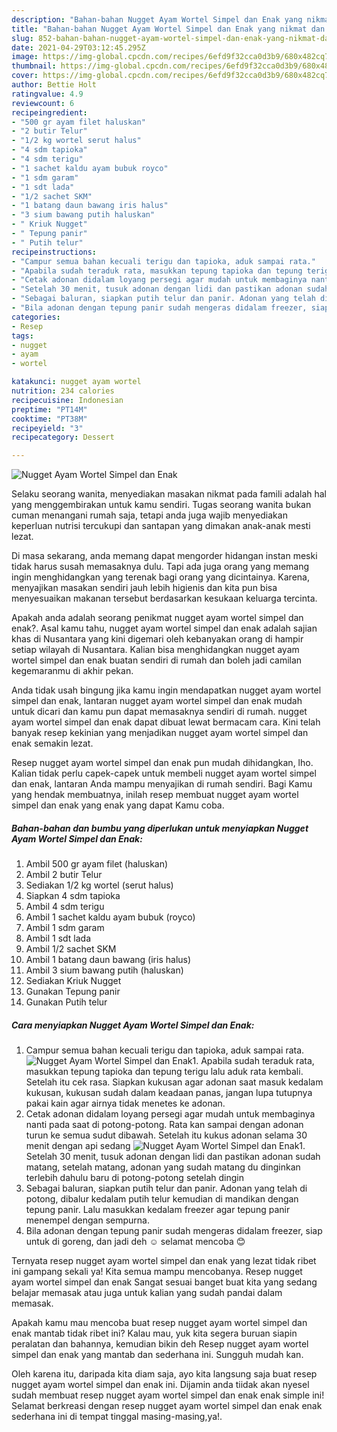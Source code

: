 ```yaml
---
description: "Bahan-bahan Nugget Ayam Wortel Simpel dan Enak yang nikmat dan Mudah Dibuat"
title: "Bahan-bahan Nugget Ayam Wortel Simpel dan Enak yang nikmat dan Mudah Dibuat"
slug: 852-bahan-bahan-nugget-ayam-wortel-simpel-dan-enak-yang-nikmat-dan-mudah-dibuat
date: 2021-04-29T03:12:45.295Z
image: https://img-global.cpcdn.com/recipes/6efd9f32cca0d3b9/680x482cq70/nugget-ayam-wortel-simpel-dan-enak-foto-resep-utama.jpg
thumbnail: https://img-global.cpcdn.com/recipes/6efd9f32cca0d3b9/680x482cq70/nugget-ayam-wortel-simpel-dan-enak-foto-resep-utama.jpg
cover: https://img-global.cpcdn.com/recipes/6efd9f32cca0d3b9/680x482cq70/nugget-ayam-wortel-simpel-dan-enak-foto-resep-utama.jpg
author: Bettie Holt
ratingvalue: 4.9
reviewcount: 6
recipeingredient:
- "500 gr ayam filet haluskan"
- "2 butir Telur"
- "1/2 kg wortel serut halus"
- "4 sdm tapioka"
- "4 sdm terigu"
- "1 sachet kaldu ayam bubuk royco"
- "1 sdm garam"
- "1 sdt lada"
- "1/2 sachet SKM"
- "1 batang daun bawang iris halus"
- "3 sium bawang putih haluskan"
- " Kriuk Nugget"
- " Tepung panir"
- " Putih telur"
recipeinstructions:
- "Campur semua bahan kecuali terigu dan tapioka, aduk sampai rata."
- "Apabila sudah teraduk rata, masukkan tepung tapioka dan tepung terigu lalu aduk rata kembali. Setelah itu cek rasa. Siapkan kukusan agar adonan saat masuk kedalam kukusan, kukusan sudah dalam keadaan panas, jangan lupa tutupnya pakai kain agar airnya tidak menetes ke adonan."
- "Cetak adonan didalam loyang persegi agar mudah untuk membaginya nanti pada saat di potong-potong. Rata kan sampai dengan adonan turun ke semua sudut dibawah. Setelah itu kukus adonan selama 30 menit dengan api sedang"
- "Setelah 30 menit, tusuk adonan dengan lidi dan pastikan adonan sudah matang, setelah matang, adonan yang sudah matang du dinginkan terlebih dahulu baru di potong-potong setelah dingin"
- "Sebagai baluran, siapkan putih telur dan panir. Adonan yang telah di potong, dibalur kedalam putih telur kemudian di mandikan dengan tepung panir. Lalu masukkan kedalam freezer agar tepung panir menempel dengan sempurna."
- "Bila adonan dengan tepung panir sudah mengeras didalam freezer, siap untuk di goreng, dan jadi deh ☺️ selamat mencoba 😊"
categories:
- Resep
tags:
- nugget
- ayam
- wortel

katakunci: nugget ayam wortel 
nutrition: 234 calories
recipecuisine: Indonesian
preptime: "PT14M"
cooktime: "PT38M"
recipeyield: "3"
recipecategory: Dessert

---
```



![Nugget Ayam Wortel Simpel dan Enak](https://img-global.cpcdn.com/recipes/6efd9f32cca0d3b9/680x482cq70/nugget-ayam-wortel-simpel-dan-enak-foto-resep-utama.jpg)

Selaku seorang wanita, menyediakan masakan nikmat pada famili adalah hal yang menggembirakan untuk kamu sendiri. Tugas seorang  wanita bukan cuman menangani rumah saja, tetapi anda juga wajib menyediakan keperluan nutrisi tercukupi dan santapan yang dimakan anak-anak mesti lezat.

Di masa  sekarang, anda memang dapat mengorder hidangan instan meski tidak harus susah memasaknya dulu. Tapi ada juga orang yang memang ingin menghidangkan yang terenak bagi orang yang dicintainya. Karena, menyajikan masakan sendiri jauh lebih higienis dan kita pun bisa menyesuaikan makanan tersebut berdasarkan kesukaan keluarga tercinta. 



Apakah anda adalah seorang penikmat nugget ayam wortel simpel dan enak?. Asal kamu tahu, nugget ayam wortel simpel dan enak adalah sajian khas di Nusantara yang kini digemari oleh kebanyakan orang di hampir setiap wilayah di Nusantara. Kalian bisa menghidangkan nugget ayam wortel simpel dan enak buatan sendiri di rumah dan boleh jadi camilan kegemaranmu di akhir pekan.

Anda tidak usah bingung jika kamu ingin mendapatkan nugget ayam wortel simpel dan enak, lantaran nugget ayam wortel simpel dan enak mudah untuk dicari dan kamu pun dapat memasaknya sendiri di rumah. nugget ayam wortel simpel dan enak dapat dibuat lewat bermacam cara. Kini telah banyak resep kekinian yang menjadikan nugget ayam wortel simpel dan enak semakin lezat.

Resep nugget ayam wortel simpel dan enak pun mudah dihidangkan, lho. Kalian tidak perlu capek-capek untuk membeli nugget ayam wortel simpel dan enak, lantaran Anda mampu menyajikan di rumah sendiri. Bagi Kamu yang hendak membuatnya, inilah resep membuat nugget ayam wortel simpel dan enak yang enak yang dapat Kamu coba.

<!--inarticleads1-->

##### Bahan-bahan dan bumbu yang diperlukan untuk menyiapkan Nugget Ayam Wortel Simpel dan Enak:

1. Ambil 500 gr ayam filet (haluskan)
1. Ambil 2 butir Telur
1. Sediakan 1/2 kg wortel (serut halus)
1. Siapkan 4 sdm tapioka
1. Ambil 4 sdm terigu
1. Ambil 1 sachet kaldu ayam bubuk (royco)
1. Ambil 1 sdm garam
1. Ambil 1 sdt lada
1. Ambil 1/2 sachet SKM
1. Ambil 1 batang daun bawang (iris halus)
1. Ambil 3 sium bawang putih (haluskan)
1. Sediakan  Kriuk Nugget
1. Gunakan  Tepung panir
1. Gunakan  Putih telur




<!--inarticleads2-->

##### Cara menyiapkan Nugget Ayam Wortel Simpel dan Enak:

1. Campur semua bahan kecuali terigu dan tapioka, aduk sampai rata.
<img src="https://img-global.cpcdn.com/steps/64d9b1ec397986a1/160x128cq70/nugget-ayam-wortel-simpel-dan-enak-langkah-memasak-1-foto.jpg" alt="Nugget Ayam Wortel Simpel dan Enak">1. Apabila sudah teraduk rata, masukkan tepung tapioka dan tepung terigu lalu aduk rata kembali. Setelah itu cek rasa. Siapkan kukusan agar adonan saat masuk kedalam kukusan, kukusan sudah dalam keadaan panas, jangan lupa tutupnya pakai kain agar airnya tidak menetes ke adonan.
1. Cetak adonan didalam loyang persegi agar mudah untuk membaginya nanti pada saat di potong-potong. Rata kan sampai dengan adonan turun ke semua sudut dibawah. Setelah itu kukus adonan selama 30 menit dengan api sedang
<img src="https://img-global.cpcdn.com/steps/22ac054be81a8b79/160x128cq70/nugget-ayam-wortel-simpel-dan-enak-langkah-memasak-3-foto.jpg" alt="Nugget Ayam Wortel Simpel dan Enak">1. Setelah 30 menit, tusuk adonan dengan lidi dan pastikan adonan sudah matang, setelah matang, adonan yang sudah matang du dinginkan terlebih dahulu baru di potong-potong setelah dingin
1. Sebagai baluran, siapkan putih telur dan panir. Adonan yang telah di potong, dibalur kedalam putih telur kemudian di mandikan dengan tepung panir. Lalu masukkan kedalam freezer agar tepung panir menempel dengan sempurna.
1. Bila adonan dengan tepung panir sudah mengeras didalam freezer, siap untuk di goreng, dan jadi deh ☺️ selamat mencoba 😊




Ternyata resep nugget ayam wortel simpel dan enak yang lezat tidak ribet ini gampang sekali ya! Kita semua mampu mencobanya. Resep nugget ayam wortel simpel dan enak Sangat sesuai banget buat kita yang sedang belajar memasak atau juga untuk kalian yang sudah pandai dalam memasak.

Apakah kamu mau mencoba buat resep nugget ayam wortel simpel dan enak mantab tidak ribet ini? Kalau mau, yuk kita segera buruan siapin peralatan dan bahannya, kemudian bikin deh Resep nugget ayam wortel simpel dan enak yang mantab dan sederhana ini. Sungguh mudah kan. 

Oleh karena itu, daripada kita diam saja, ayo kita langsung saja buat resep nugget ayam wortel simpel dan enak ini. Dijamin anda tiidak akan nyesel sudah membuat resep nugget ayam wortel simpel dan enak enak simple ini! Selamat berkreasi dengan resep nugget ayam wortel simpel dan enak enak sederhana ini di tempat tinggal masing-masing,ya!.

